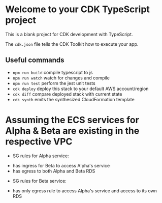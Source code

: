 # Welcome to your CDK TypeScript project

This is a blank project for CDK development with TypeScript.

The `cdk.json` file tells the CDK Toolkit how to execute your app.

## Useful commands

* `npm run build`   compile typescript to js
* `npm run watch`   watch for changes and compile
* `npm run test`    perform the jest unit tests
* `cdk deploy`      deploy this stack to your default AWS account/region
* `cdk diff`        compare deployed stack with current state
* `cdk synth`       emits the synthesized CloudFormation template


# Assuming the ECS services for Alpha & Beta are existing in the respective VPC

* SG rules for Alpha service:
- has ingress for Beta to access Alpha's service
- has egress to both Alpha and Beta RDS

* SG rules for Beta service:
- has only egress rule to access Alpha's service and access to its own RDS
